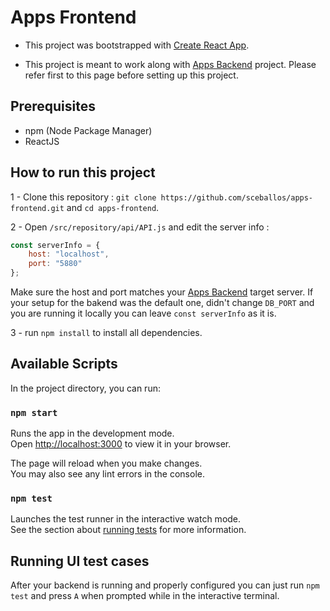 # Apps Frontend

- This project was bootstrapped with [Create React App](https://github.com/facebook/create-react-app).

- This project is meant to work along with [Apps Backend](https://github.com/sceballos/apps-backend) project. Please refer first to this page before setting up this project.

## Prerequisites

- npm (Node Package Manager)
- ReactJS

## How to run this project
1 - Clone this repository :  `git clone https://github.com/sceballos/apps-frontend.git` and `cd apps-frontend`.

2 - Open `/src/repository/api/API.js` and edit the server info :

```js
const serverInfo = {
    host: "localhost",
    port: "5880"
};
```
Make sure the host and port matches your [Apps Backend](https://github.com/sceballos/apps-backend) target server. If your setup for the bakend was the default one, didn't change `DB_PORT` and you are running it locally you can leave `const serverInfo` as it is.

3 - run `npm install` to install all dependencies.

## Available Scripts

In the project directory, you can run:

### `npm start`

Runs the app in the development mode.\
Open [http://localhost:3000](http://localhost:3000) to view it in your browser.

The page will reload when you make changes.\
You may also see any lint errors in the console.

### `npm test`

Launches the test runner in the interactive watch mode.\
See the section about [running tests](https://facebook.github.io/create-react-app/docs/running-tests) for more information.

## Running UI test cases

After your backend is running and properly configured you can just run `npm test` and press `A` when prompted while in the interactive terminal.